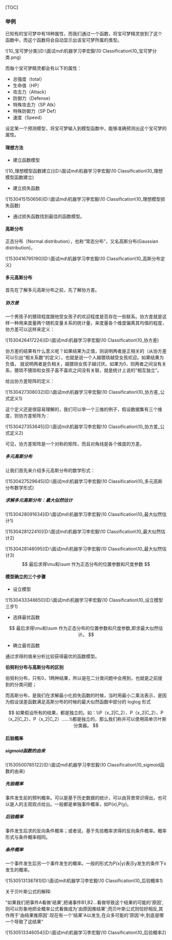 [TOC]

### 举例

已知有的宝可梦中有18种属性，而我们通过一个函数，将宝可梦精灵放到了这个函数中，而这个函数将会自动显示出该宝可梦所属的类型。

![10_宝可梦分类](D:\面试md\机器学习李宏毅\10 Classification\10_宝可梦分类.png)

而每个宝可梦精灵都会有以下的属性：

* 总强度（total）
* 生命值（HP）
* 攻击力（Attack）
* 防御力（Defense）
* 特殊攻击力（SP Atk）
* 特殊防御力（SP Def）
* 速度（Speed）

设定某一个预测模型，将宝可梦输入到模型函数中，能够准确预测出这个宝可梦的属性。

#### 理想方法

* 建立函数模型

![10_理想模型函数建立)](D:\面试md\机器学习李宏毅\10 Classification\10_理想模型函数建立)

* 建立损失函数

![1530415150656](D:\面试md\机器学习李宏毅\10 Classification\10_理想模型损失函数)

* 通过损失函数找到最佳的函数模型。

#### 高斯分布

正态分布（Normal distribution），也称“常态分布”，又名高斯分布(Gaussian distribution)，

![1530416795190](D:\面试md\机器学习李宏毅\10 Classification\10_高斯分布定义)

#### 多元高斯分布

首先在了解多元高斯分布之前，先了解协方差。

##### 协方差

一个男孩子的猥琐程度跟他受女孩子的欢迎程度是否存在一些联系。协方差就是这样一种用来度量两个随机变量关系的统计量，来度量各个维度偏离其均值的程度，协方差可以这样来定义：

![1530426417224](D:\面试md\机器学习李宏毅\10 Classification\10_协方差)

协方差的结果有什么意义呢？如果结果为正值，则说明两者是正相关的（从协方差可以引出“相关系数”的定义），也就是说一个人越猥琐越受女孩欢迎。如果结果为负值， 就说明两者是负相关，越猥琐女孩子越讨厌。如果为0，则两者之间没有关系，猥琐不猥琐和女孩子喜不喜欢之间没有关联，就是统计上说的“相互独立”。

给出协方差矩阵的定义：

![1530427308032](D:\面试md\机器学习李宏毅\10 Classification\10_协方差_公式定义1)

这个定义还是很容易理解的，我们可以举一个三维的例子，假设数据集有三个维度，则协方差矩阵为：

![1530427353645](D:\面试md\机器学习李宏毅\10 Classification\10_协方差_公式定义2)

可见，协方差矩阵是一个对称的矩阵，而且对角线是各个维度的方差。

##### 多元高斯分布

让我们首先来介绍多元高斯分布的数学形式：

![1530427529645](D:\面试md\机器学习李宏毅\10 Classification\10_多元高斯分布数学形式)

##### 求解多元高斯分布：最大似然估计

![1530428091634](D:\面试md\机器学习李宏毅\10 Classification\10_最大似然估计1)

![1530428122410](D:\面试md\机器学习李宏毅\10 Classification\10_最大似然估计2)

![1530428148095](D:\面试md\机器学习李宏毅\10 Classification\10_最大似然估计3)
$$
最后求得\mu和\sum 作为正态分布的位置参数和尺度参数
$$

#### 模型确立的三个步骤

* 设立模型

![1530433348650](D:\面试md\机器学习李宏毅\10 Classification\10_设立模型三步1)

* 选择最优函数

$$
最后求得\mu和\sum 作为正态分布的位置参数和尺度参数,即求最大似然估计。
$$

* 确立最优函数

通过求得的值来分析比较获得最优的函数模型。

**伯努利分布与高斯分布的区别**

伯努利分布，只有0，1两种结果，所以是在二分类问题中会用到，也就是之前提到的分类问题；

而高斯分布，是我们在求解最小化损失函数的时候，当时用最小二乘法表示，是因为假设误差函数满足高斯分布的时候的最大似然函数中部分的 loglog 形式


$$
如果假设所有的结果，都是独立的。如：\\P（x_2|C_2）、P（x_2|C_2）、P（x_2|C_2）、P（x_2|C_2）……\\都是独立的，那么我们称并可以使用简单贝叶斯分类器。
$$

#### 后验概率

##### sigmoid函数的由来

![1530500785122](D:\面试md\机器学习李宏毅\10 Classification\10_sigmoid函数的由来)

##### 先验概率

事件发生前的预判概率。可以是基于历史数据的统计，可以由背景常识得出，也可以是人的主观观点给出。一般都是单独事件概率，如P(x),P(y)。

##### 后验概率

事件发生后求的反向条件概率；或者说，基于先验概率求得的反向条件概率。概率形式与条件概率相同。

##### 条件概率

一个事件发生后另一个事件发生的概率。一般的形式为P(x|y)表示y发生的条件下x发生的概率。

![1530513138781](D:\面试md\机器学习李宏毅\10 Classification\10_后验概率1)

关于贝叶斯公式的解释:

"如果我们把事件A看做'结果',把诸事件B1,B2...看做导致这个结果的可能的'原因',则可以形象地把全概率公式看做成为'由原因推结果';而贝叶斯公式则恰好相反,其作用于'由结果推原因':现在有一个'结果'A以发生,在众多可能的'原因'中,到底是哪一个导致了这结果"

![1530513346054](D:\面试md\机器学习李宏毅\10 Classification\10_后验概率2)